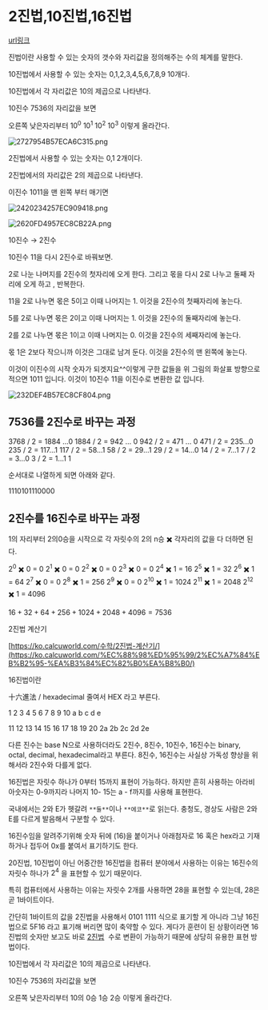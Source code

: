 # 2진법,10진법,16진법

[url링크](https://www.notion.so/2-10-16-738d080e479340529499f36260e000ff)

진법이란 사용할 수 있는 숫자의 갯수와 자리값을 정의해주는 수의 체계를 말한다.

10진법에서 사용할 수 있는 숫자는 0,1,2,3,4,5,6,7,8,9 10개다.

10진법에서 각 자리값은 10의 제곱으로 나타낸다.

10진수 7536의 자리값을 보면

오른쪽 낮은자리부터 $10^0$ $10^1$ $10^2$ $10^3$ 이렇게 올라간다.

![2727954B57ECA6C315.png](https://s3-us-west-2.amazonaws.com/secure.notion-static.com/f723e122-c4a9-4db4-ac06-79ae944078f8/2727954B57ECA6C315.png)

2진법에서 사용할 수 있는 숫자는 0,1 2개이다.

2진법에서의 자리값은 2의 제곱으로 나타낸다.

이진수 1011을 맨 왼쪽 부터 매기면

![2420234257EC909418.png](https://s3-us-west-2.amazonaws.com/secure.notion-static.com/1777ae7c-594f-4275-98f9-b03d06121331/2420234257EC909418.png)

![2620FD4957EC8CB22A.png](https://s3-us-west-2.amazonaws.com/secure.notion-static.com/f8068b8c-0efa-4d30-8ab5-257f48e81205/2620FD4957EC8CB22A.png)

10진수 → 2진수

10진수 11을 다시 2진수로 바꿔보면.

2로 나눈 나머지를 2진수의 첫자리에 오게 한다. 그리고 몫을 다시 2로 나누고 둘째 자리에 오게 하고 , 반복한다.

11을 2로 나누면 몫은 5이고 이때 나머지는 1. 이것을 2진수의 첫째자리에 놓는다.

5를 2로 나누면 몫은 2이고 이때 나머지는 1. 이것을 2진수의 둘째자리에 놓는다.

2를 2로 나누면 몫은 1이고 이때 나머지는 0. 이것을 2진수의 세째자리에 놓는다.

몫 1은 2보다 작으니까 이것은 그대로 남겨 둔다. 이것을 2진수의 맨 왼쪽에 놓는다.

이것이 이진수의 시작 숫자가 되겟지요^^이렇게 구한 값들을 위 그림의 화살표 방향으로 적으면 1011 입니다. 이것이 10진수 11을 이진수로 변환한 값 입니다.

![232DEF4B57EC8CF804.png](https://s3-us-west-2.amazonaws.com/secure.notion-static.com/3b1189f8-ec5b-4c6b-bbaa-f61babf4a87b/232DEF4B57EC8CF804.png)

## 7536를 2진수로 바꾸는 과정

3768 / 2 = 1884 ...0
1884 / 2 = 942 ... 0
942 / 2 = 471 ... 0
471 / 2 = 235...0
235 / 2 = 117...1
117 / 2 = 58...1
58 / 2 = 29...1
29 / 2 = 14...0
14 / 2 = 7...1
7 / 2 = 3...0
3 / 2 = 1...1
1

순서대로 나열하게 되면 아래와 같다.

1110101110000

## 2진수를 16진수로 바꾸는 과정

1의 자리부터 2의0승을 시작으로 각 자릿수의 2의 n승 ✖️ 각자리의 값을 다 더하면 된다.

$2^0$ ✖️ 0 = 0
$2^1$ ✖️ 0 = 0
$2^2$ ✖️ 0 = 0
$2^3$ ✖️ 0 = 0
$2^4$ ✖️ 1 = 16
$2^5$ ✖️ 1 = 32
$2^6$ ✖️ 1 = 64
$2^7$ ✖️ 0 = 0
$2^8$ ✖️ 1 = 256
$2^9$ ✖️ 0 = 0
$2^{10}$ ✖️ 1 = 1024
$2^{11}$ ✖️ 1 = 2048
$2^{12}$ ✖️ 1 = 4096

$16+32+64+256+1024+2048+4096=7536$

2진법 계산기

[https://ko.calcuworld.com/수학/2진법-계산기/](https://ko.calcuworld.com/%EC%88%98%ED%95%99/2%EC%A7%84%EB%B2%95-%EA%B3%84%EC%82%B0%EA%B8%B0/)

16진법이란

十六進法 / hexadecimal 줄여서 HEX 라고 부른다.

1
2
3
4
5
6
7
8
9
10
a
b
c
d
e

11
12
13
14
15
16
17
18
19
20
2a
2b
2c
2d
2e

다른 진수는 base N으로 사용하더라도 2진수, 8진수, 10진수, 16진수는 binary, octal, decimal, hexadecimal라고 부른다.
8진수, 16진수는 사실상 가독성 향상을 위해서라 2진수와 다를게 없다.

16진법은 자릿수 하나가 0부터 15까지 표현이 가능하다. 하지만 흔히 사용하는 아라비아숫자는 0-9까지라 나머지 10- 15는 a - f까지를 사용해 표현한다.

국내에서는 2와 E가 헷갈려 `**둘**`이나 `**에코**`로 읽는다. 충청도, 경상도 사람은 2와 E를 다르게 발음해서 구분할 수 있다.

16진수임을 알려주기위해 숫자 뒤에 (16)을 붙이거나 아래첨자로 16 혹은 hex라고 기재하거나 접두어 0x를 붙여서 표기하기도 한다.

20진법, 10진법이 아닌 어중간한 16진법을 컴퓨터 분야에서 사용하는 이유는 16진수의 자릿수 하나가 $2^4$ 을 표현할 수 있기 때문이다.

특히 컴퓨터에서 사용하는 이유는 자릿수 2개를 사용하면 28을 표현할 수 있는데, 28은 곧 1바이트이다.

간단히 1바이트의 값을 2진법을 사용해서 0101 1111 식으로 표기할 게 아니라 그냥 16진법으로 5F16
라고 표기해 버리면 많이 축약할 수 있다. 게다가 훈련이 된 상황이라면 16진법의 숫자만 보고도 바로 [2진법](https://namu.wiki/w/2%EC%A7%84%EB%B2%95)
 수로 변환이 가능하기 때문에 상당히 유용한 표현 방법이다.

10진법에서 각 자리값은 10의 제곱으로 나타낸다.

10진수 7536의 자리값을 보면

오른쪽 낮은자리부터 10의 0승 1승 2승 이렇게 올라간다.
